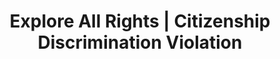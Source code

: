 ---
title: Explore All Rights | Citizenship Discrimination Violation
layout: entitlement
experience: "I am being treated differently based on my citizenship or immigration status."
right: equality-rights

entitlement:
  - header: You have the right to be treated equally.
  - description: "Federal law prohibits: 1) citizenship status discrimination in hiring, firing, or recruitment or referral for a fee, 2) national origin discrimination in hiring, firing, or recruitment or referral for a fee, 3) document abuse (unfair documentary practices during the employment eligibility verification, Form I-9, process, and 4) retaliation or intimidation. You may be rehired, allowed to keep working, or get paid for time when you should have been allowed to work based on these acts."

actions:
  - { header: "Call or file a charge to protect yourself.", description: "Call the Department of Justice’s OSC worker hotline about immigration-related job discrimination or file a charge with the Department of Justice. OSC Worker hotline: 1-800-255-7688, or 1-800-237-2515 (TTY). Interpretation is available in many languages.", id: "doj-claim", cta: "File Now" }

---
